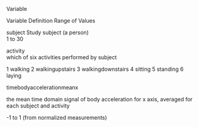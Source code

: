 Variable

  Variable Definition
  Range of Values
  
subject	
  Study subject (a person)	
  1 to 30

activity	
  which of six activities performed by subject

  1 walking 2 walkingupstairs 3 walkingdownstairs 4 sitting 5 standing 6 laying
  
timebodyaccelerationmeanx	

  the mean time domain signal of body acceleration for x axis, averaged for each subject and activity	

  -1 to 1 (from normalized measurements)
